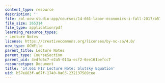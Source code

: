 ```yaml
---
content_type: resource
description: ''
file: /ol-ocw-studio-app/courses/14-661-labor-economics-i-fall-2017/b57e883fa67f17400a03232137589cee_MIT14_661F17_lec_slutsky.pdf
file_size: 265314
file_type: application/pdf
learning_resource_types:
- Lecture Notes
license: https://creativecommons.org/licenses/by-nc-sa/4.0/
ocw_type: OCWFile
parent_title: Lecture Notes
parent_type: CourseSection
parent_uid: 4edfd6c7-e2a5-013a-ecf2-6ee161befcc7
resourcetype: Document
title: '14.661 F17 Lecture Note: Slutsky Equation'
uid: b57e883f-a67f-1740-0a03-232137589cee
---
```

